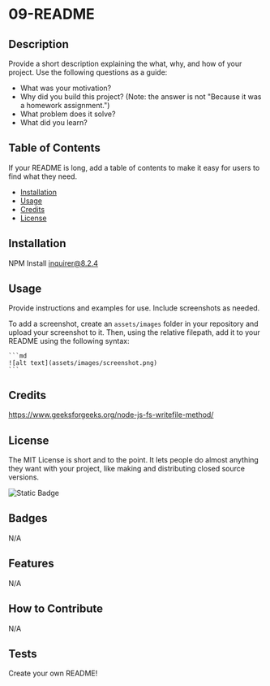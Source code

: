 # 09-README

## Description

Provide a short description explaining the what, why, and how of your project. Use the following questions as a guide:

- What was your motivation?
- Why did you build this project? (Note: the answer is not "Because it was a homework assignment.")
- What problem does it solve?
- What did you learn?

## Table of Contents 

If your README is long, add a table of contents to make it easy for users to find what they need.

- [Installation](#installation)
- [Usage](#usage)
- [Credits](#credits)
- [License](#license)

## Installation

NPM Install inquirer@8.2.4

## Usage

Provide instructions and examples for use. Include screenshots as needed.

To add a screenshot, create an `assets/images` folder in your repository and upload your screenshot to it. Then, using the relative filepath, add it to your README using the following syntax:

    ```md
    ![alt text](assets/images/screenshot.png)
    ```

## Credits

https://www.geeksforgeeks.org/node-js-fs-writefile-method/

## License

The MIT License is short and to the point. It lets people do almost anything they want with your project, like making and distributing closed source versions.

![Static Badge](https://img.shields.io/badge/License-MIT-green)

## Badges

N/A

## Features

N/A

## How to Contribute

N/A

## Tests

Create your own README!